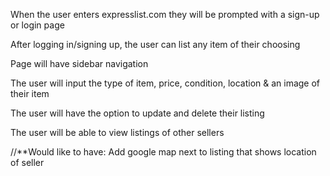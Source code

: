 <!-- USER STORIES -->

When the user enters expresslist.com they will be prompted with a sign-up or login page

After logging in/signing up, the user can list any item of their choosing

Page will have sidebar navigation

The user will input the type of item, price, condition, location & an image of their item 

The user will have the option to update and delete their listing

The user will be able to view listings of other sellers 

//**Would like to have:
Add google map next to listing that shows location of seller

